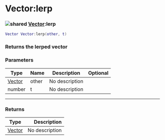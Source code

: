 # Vector:lerp

### ![shared](../../home/vector/.gitbook/assets/shared.png) [Vector](../../home/vector/home/Vector/):lerp

```lua
Vector Vector:lerp(other, t)
```

### Returns the lerped vector

### Parameters

| Type                                     | Name  | Description    | Optional |
| ---------------------------------------- | ----- | -------------- | -------: |
| [Vector](../../home/vector/home/Vector/) | other | No description |          |
| number                                   | t     | No description |          |

***

### Returns

| Type                                     |    Description |
| ---------------------------------------- | -------------: |
| [Vector](../../home/vector/home/Vector/) | No description |
